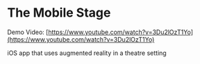 The Mobile Stage
==============

Demo Video: [https://www.youtube.com/watch?v=3Du2lOzT1Yo](https://www.youtube.com/watch?v=3Du2lOzT1Yo)

iOS app that uses augmented reality in a theatre setting
